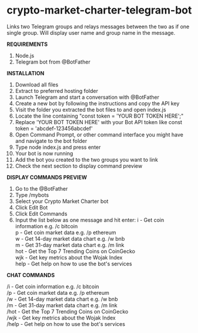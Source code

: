 # crypto-market-charter-telegram-bot
 
Links two Telegram groups and relays messages between the two as if one single group. Will display user name and group name in the message.

**REQUIREMENTS**

1) Node.js
2) Telegram bot from @BotFather

**INSTALLATION**

1) Download all files
2) Extract to preferred hosting folder
3) Launch Telegram and start a conversation with @BotFather
4) Create a new bot by following the instructions and copy the API key
5) Visit the folder you extracted the bot files to and open index.js
6) Locate the line containing "const token = 'YOUR BOT TOKEN HERE';"
7) Replace 'YOUR BOT TOKEN HERE' with your Bot API token like const token = 'abcdef-123456abcdef'
8) Open Command Prompt, or other command interface you might have and navigate to the bot folder
9) Type node index.js and press enter
10) Your bot is now running
11) Add the bot you created to the two groups you want to link
12) Check the next section to display command preview

**DISPLAY COMMANDS PREVIEW**

1) Go to the @BotFather
2) Type /mybots
3) Select your Crypto Market Charter bot
4) Click Edit Bot
5) Click Edit Commands
6) Input the list below as one message and hit enter:
i - Get coin information e.g. /c bitcoin  
p - Get coin market data e.g. /p ethereum  
w - Get 14-day market data chart e.g. /w bnb  
m - Get 31-day market data chart e.g. /m link  
hot - Get the Top 7 Trending Coins on CoinGecko  
wjk - Get key metrics about the Wojak Index  
help - Get help on how to use the bot's services  

**CHAT COMMANDS**

/i - Get coin information e.g. /c bitcoin  
/p - Get coin market data e.g. /p ethereum  
/w - Get 14-day market data chart e.g. /w bnb  
/m - Get 31-day market data chart e.g. /m link  
/hot - Get the Top 7 Trending Coins on CoinGecko  
/wjk - Get key metrics about the Wojak Index  
/help - Get help on how to use the bot's services  
